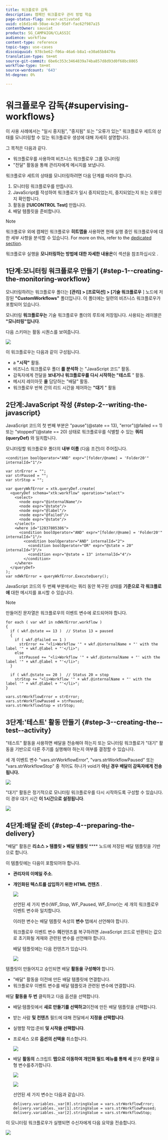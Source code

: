 ```yaml
---
title: 워크플로우 감독
description: 캠페인 워크플로우 관리 방법 학습
page-status-flag: never-activated
uuid: e16d1c40-50ae-4c3d-95df-fac62f987a15
contentOwner: sauviat
products: SG_CAMPAIGN/CLASSIC
audience: workflow
content-type: reference
topic-tags: use-cases
discoiquuid: 978cbe62-f06a-46a6-b8a1-e30a65b8470a
translation-type: tm+mt
source-git-commit: 6be6c353c3464839a74ba857d8d93d0f68bc8865
workflow-type: tm+mt
source-wordcount: '643'
ht-degree: 0%

---
```



# 워크플로우 감독{#supervising-workflows}

이 사용 사례에서는 &quot;일시 중지됨&quot;, &quot;중지됨&quot; 또는 &quot;오류가 있는&quot; 워크플로우 세트의 상태를 모니터링할 수 있는 워크플로우 생성에 대해 자세히 설명합니다.

그 목적은 다음과 같다.

* 워크플로우를 사용하여 비즈니스 워크플로우 그룹 모니터링
* &quot;전달&quot; 활동을 통해 관리자에게 메시지를 보냅니다.

워크플로우 세트의 상태를 모니터링하려면 다음 단계를 따라야 합니다.

1. 모니터링 워크플로우를 만듭니다.
1. JavaScript를 작성하여 워크플로가 일시 중지되었는지, 중지되었는지 또는 오류인지 확인합니다.
1. 활동을 **[!UICONTROL Test]** 만듭니다.
1. 배달 템플릿을 준비합니다.

>[!NOTE]
>
>워크플로우 외에 캠페인 워크플로우 **히트맵을** 사용하면 현재 실행 중인 워크플로우에 대한 세부 사항을 분석할 수 있습니다. For more on this, refer to the [dedicated section](../../workflow/using/heatmap.md).
>
>워크플로우 실행을 **모니터링하는 방법에 대한 자세한 내용은**&#x200B;이 섹션을 참조하십시오 [](../../workflow/using/monitoring-workflow-execution.md).

## 1단계:모니터링 워크플로우 만들기 {#step-1--creating-the-monitoring-workflow}

모니터링하려는 워크플로우 폴더는 **[관리] > [프로덕션] > [기술 워크플로우** ] 노드에 저장된 **&quot;CustomWorkflows&quot;** 폴더입니다. 이 폴더에는 일련의 비즈니스 워크플로우가 포함되어 있습니다.

모니터링 **워크플로우는** 기술 워크플로우 폴더의 루트에 저장됩니다. 사용되는 레이블은 **&quot;모니터링&quot;입니다**.

다음 스키마는 활동 시퀀스를 보여줍니다.

![](assets/uc_monitoring_workflow_overview.png)

이 워크플로우는 다음과 같이 구성됩니다.

* a **&quot;시작&quot;** 활동.
* 비즈니스 워크플로우 폴더 **를 분석하** 는 &quot;JavaScript 코드&quot; 활동.
* 감독자에게 전달을 **보내거나 워크플로우를 다시 시작하는 &quot;테스트** &quot; 활동.
* 메시지 레이아웃 **을** 담당하는 &quot;배달&quot; 활동.
* 워크플로우 반복 간의 리드 시간을 제어하는 **&quot;대기** &quot; 활동

## 2단계:JavaScript 작성 {#step-2--writing-the-javascript}

JavaScript 코드의 첫 번째 부분은 &quot;pause&quot;(@state == 13), &quot;error&quot;(@failed == 1) 또는 &quot;stopped&quot;(@state == 20) 상태로 워크플로우를 식별할 수 있는 **쿼리(queryDef)** 와 일치합니다.

모니터링할 워크플로우 폴더의 **내부 이름** (다음 조건)이 주어집니다.

```
<condition boolOperator="AND" expr="[folder/@name] = 'Folder20'" internalId="1"/>
```

```
var strError = "";
var strPaused = "";
var strStop = "";

var queryWkfError = xtk.queryDef.create(
  <queryDef schema="xtk:workflow" operation="select">
    <select>
      <node expr="@internalName"/>
      <node expr="@state"/>
      <node expr="@label"/>
      <node expr="@failed"/>
      <node expr="@state"/>   
    </select>
    <where id="12837805386">
      <condition boolOperator="AND" expr="[folder/@name] = 'Folder20'" internalId="1"/>
        <condition boolOperator="AND" internalId="2">
          <condition boolOperator="OR" expr="@state = 20" internalId="3"/>
          <condition expr="@state = 13" internalId="4"/>
        </condition>  
    </where>
  </queryDef>
);
var ndWkfError = queryWkfError.ExecuteQuery(); 
```

JavaScript 코드의 두 번째 부분에서는 쿼리 동안 복구된 상태를 **기준으로 각 워크플로에** 대한 메시지를 표시할 수 있습니다.

>[!NOTE]
>
>만들어진 문자열은 워크플로우의 이벤트 변수에 로드되어야 합니다.

```
for each ( var wkf in ndWkfError.workflow ) 
{
  if ( wkf.@state == 13 )  // Status 13 = paused
  {
    if ( wkf.@failed == 1 )
      strError += "<li>Workflow '" + wkf.@internalName + "' with the label '" + wkf.@label + "'</li>";
    else
      strPaused += "<li>Workflow '" + wkf.@internalName + "' with the label '" + wkf.@label + "'</li>";
  }
  
  if ( wkf.@state == 20 )  // Status 20 = stop
    strStop += "<li>Workflow '" + wkf.@internalName + "' with the label '" + wkf.@label + "'</li>";
}

vars.strWorkflowError = strError;
vars.strWorkflowPaused = strPaused;
vars.strWorkflowStop = strStop;
```

## 3단계:&#39;테스트&#39; 활동 만들기 {#step-3--creating-the--test--activity}

&quot;테스트&quot; 활동을 사용하면 배달을 전송해야 하는지 또는 모니터링 워크플로가 &quot;대기&quot; 활동을 기반으로 다른 주기를 실행해야 하는지 여부를 결정할 수 있습니다.

세 개 이벤트 변수 &quot;vars.strWorkflowError&quot;, &quot;vars.strWorkflowPaused&quot; 또는 &quot;vars.strWorkflowStop&quot; 중 적어도 하나가 void가 **아닌 경우 배달이 감독자에게 전송됩니다.**

![](assets/uc_monitoring_workflow_test.png)

&quot;대기&quot; 활동은 정기적으로 모니터링 워크플로우를 다시 시작하도록 구성할 수 있습니다. 이 경우 대기 시간 **이 1시간으로 설정됩니다**.

![](assets/uc_monitoring_workflow_attente.png)

## 4단계:배달 준비 {#step-4--preparing-the-delivery}

&quot;배달&quot; 활동은 **리소스 > 템플릿 > 배달 템플릿** **** 노드에 저장된 배달 템플릿을 기반으로 합니다.

이 템플릿에는 다음이 포함되어야 합니다.

* **관리자의 이메일 주소**.
* **개인화된 텍스트를 삽입하기 위한 HTML 컨텐츠** .

   ![](assets/uc_monitoring_workflow_variables_diffusion.png)

   선언된 세 가지 변수(WF_Stop, WF_Paused, WF_Error)는 세 개의 워크플로우 이벤트 변수와 일치합니다.

   이러한 변수는 배달 템플릿 속성의 **변수** 탭에서 선언해야 합니다.

   워크플로우 이벤트 변수 **의**&#x200B;컨텐츠를 복구하려면 JavaScript 코드로 반환되는 값으로 초기화될 게재와 관련된 변수를 선언해야 합니다.

   배달 템플릿에는 다음 컨텐츠가 있습니다.

   ![](assets/uc_monitoring_workflow_model_diffusion.png)

템플릿이 만들어지고 승인되면 배달 **활동을 구성해야** 합니다.

* &quot;배달&quot; 활동을 이전에 만든 배달 템플릿에 연결합니다.
* 워크플로우 이벤트 변수를 배달 템플릿과 관련된 변수에 연결합니다.

배달 **활동을 두 번** 클릭하고 다음 옵션을 선택합니다.

* 배달:템플릿에서 **새로 만들기를 선택하고**&#x200B;이전에 만든 배달 템플릿을 선택합니다.
* 받는 사람 **및 컨텐츠** 필드에 대해 전달에서 **지정을 선택합니다**.
* 실행할 작업:준비 **및 시작을 선택합니다**.
* 프로세스 오류 **옵션의 선택을** 취소합니다.

   ![](assets/uc_monitoring_workflow_optionmodel.png)

* 배달 **활동의** 스크립트 **탭으로 이동하여 개인화 필드 메뉴를 통해 세** 문자 **문자열** 유형 변수를추가합니다.

   ![](assets/uc_monitoring_workflow_selectlinkvariables.png)

   ![](assets/uc_monitoring_workflow_linkvariables.png)

   선언된 세 가지 변수는 다음과 같습니다.

   ```
   delivery.variables._var[0].stringValue = vars.strWorkflowError;
   delivery.variables._var[1].stringValue = vars.strWorkflowPaused;
   delivery.variables._var[2].stringValue = vars.strWorkflowStop; 
   ```

이 모니터링 워크플로우가 실행되면 수신자에게 다음 요약을 전송합니다.

![](assets/uc_monitoring_workflow_mailfinal.png)

